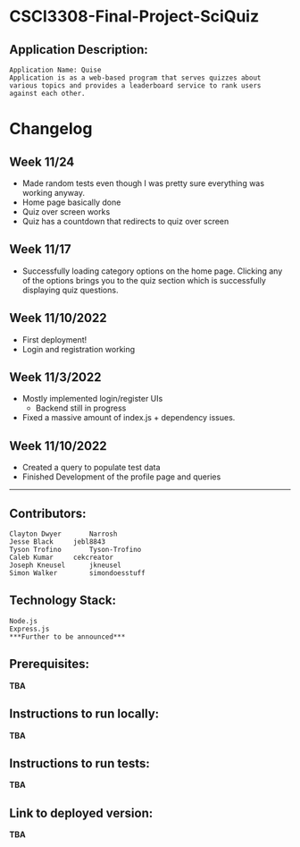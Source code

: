 # CSCI3308-Final-Project-SciQuiz
## Application Description:
	Application Name: Quise
	Application is as a web-based program that serves quizzes about various topics and provides a leaderboard service to rank users against each other.

# Changelog

## Week 11/24

- Made random tests even though I was pretty sure everything was working anyway.
- Home page basically done
- Quiz over screen works
- Quiz has a countdown that redirects to quiz over screen

## Week 11/17

- Successfully loading category options on the home page. Clicking any of the options brings you to the quiz section which is successfully displaying quiz questions.

## Week 11/10/2022

- First deployment!
- Login and registration working

## Week 11/3/2022

- Mostly implemented login/register UIs
	- Backend still in progress
- Fixed a massive amount of index.js + dependency issues.

## Week 11/10/2022
- Created a query to populate test data
- Finished Development of the profile page and queries

---

## Contributors:       
	Clayton Dwyer		Narrosh
	Jesse Black		jebl8843
	Tyson Trofino		Tyson-Trofino
	Caleb Kumar		cekcreator
	Joseph Kneusel		jkneusel
	Simon Walker		simondoesstuff

## Technology Stack:
	Node.js
	Express.js
	***Further to be announced***
	
## Prerequisites:
**TBA**
## Instructions to run locally:
**TBA**
## Instructions to run tests:
**TBA**
## Link to deployed version:
**TBA**
